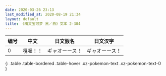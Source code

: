 ```yaml
---
date: 2020-03-26 23:13
last_modified_at: 2020-08-19 21:34
layout: default
title: 《精灵宝可梦 黑／白》文本 2-304
---
```

| 编号 | 中文 | 日文假名 | 日文汉字 |
| ---- | ---- | ---- | --- |
| 0 | 嘎喔！！ | ギャオーース！ | ギャオーース！ |
{: .table .table-bordered .table-hover .xz-pokemon-text .xz-pokemon-text-0 }